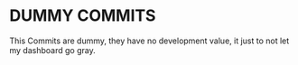 # DUMMY COMMITS 
This Commits are dummy, they have no development value, it just to not let my dashboard go gray.
